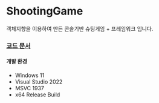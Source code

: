 # ShootingGame

객체지향을 이용하여 만든 콘솔기반 슈팅게임 + 프레임워크 입니다.

### [**코드 문서**](https://culrry.github.io/ShootingGameOOP/)



#### 개발 환경

- Windows 11
- Visual Studio 2022
- MSVC 1937
- x64 Release Build
